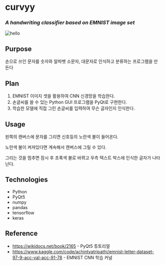 # curvyy
### *A handwriting classifier based on EMNIST image set*


![hello](https://user-images.githubusercontent.com/74769597/160383052-2665f4ea-b36f-424e-b70f-a6ac6f72c9fd.gif)

## Purpose

손으로 쓰인 문자를 숫자와 알파벳 소문자, 대문자로 인식하고 분류하는 프로그램을 만든다

## Plan

1. EMNIST 이미지 셋을 활용하여 CNN 신경망을 학습한다.
2. 손글씨를 쓸 수 있는 Python GUI 프로그램을 PyQt로 구현한다.
3. 학습한 모델에 직접 그린 손글씨를 입력하여 무슨 글자인지 인식한다.

## Usage

 왼쪽의 캔버스에 문자를 그리면 신호등의 노란색 불이 들어온다. 
 
 노란색 불이 켜져있다면 계속해서 캔버스에 그릴 수 있다.
 
 그리는 것을 멈추면 잠시 후 초록색 불로 바뀌고 우측 텍스트 박스에 인식한 글자가 나타난다.
 

## Technologies

* Python
* PyQt5
* numpy
* pandas
* tensorflow
* keras

## Reference
* https://wikidocs.net/book/2165 - PyQt5 튜토리얼
* https://www.kaggle.com/code/achintyatripathi/emnist-letter-dataset-97-9-acc-val-acc-91-78 - EMNIST CNN 학습 커널
